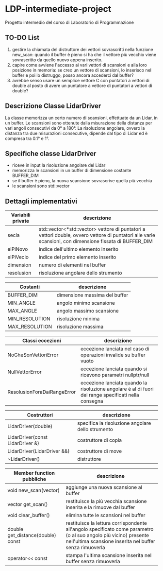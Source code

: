 # LDP-intermediate-project
Progetto intermedio del corso di Laboratorio di Programmazione

## TO-DO List
1. gestire la chiamata del distruttore dei vettori sovrascritti nella funzione new_scan: quando il buffer è pieno si ha che il vettore più vecchio viene sovrascritto da quello nuovo appena inserito.
2. capire come avviene l'accesso ai vari vettori di scansioni e alla loro posizione in memoria: se creo un vettore di scansioni, lo inserisco nel buffer e poi lo distruggo, posso ancora accederci dal buffer?
3. avrebbe senso usare un semplice vettore C con puntatori a vettori di double al posto di avere un puntatore a vettore di puntatori a vettori di double?

## Descrizione Classe LidarDriver
La classe memorizza un certo numero di scansioni, effettuate da un Lidar, in un buffer. Le scansioni sono ottenute dalla misurazione della distanza per vari angoli consecutivi da 0° a 180°. La risoluzione angolare, ovvero la distanza tra due misurazioni consecutive, dipende dal tipo di Lidar ed è compresa tra 0.1° e 1°.

## Specifiche classe LidarDriver
- riceve in input la risoluzione angolare del Lidar
- memorizza le scansioni in un buffer di dimensione costante BUFFER_DIM
- se il buffer è pieno, la nuova scansione sovrascrive quella più vecchia
- le scansioni sono std::vector<double>

## Dettagli implementativi
| Variabili private | descrizione |
| - | - |
| secia | std::vector<*std::vector<double>> vettore di puntatori a vettori double, ovvero vettore di puntatori alle varie scansioni, con dimensione fissata di BUFFER_DIM |
| elPiNovo | indice dell'ultimo elemento inserito |
| elPiVecio | indice del primo elemento inserito |
| dimension | numero di elementi nel buffer |
| resolusion | risoluzione angolare dello strumento |

| Costanti | descrizione |
| - | - |
| BUFFER_DIM | dimensione massima del buffer |
| MIN_ANGLE | angolo minimo scansione |
| MAX_ANGLE | angolo massimo scansione |
| MIN_RESOLUTION | risoluzione minima |
| MAX_RESOLUTION | risoluzione massima |

| Classi eccezioni | descrizione |
| - | - |
| NoGheSonVettoriError | eccezione lanciata nel caso di operazioni invalide su buffer vuoto |
| NullVettorError | eccezione lanciata quando si ricevono parametri nullptr/null |
| ResolusionForaDaiRangeError | eccezione lanciata quando la risoluzione angolare è al di fuori dei range specificati nella consegna |

| Costruttori | descrizione |
| - | - |
| LidarDriver(double) | specifica la risoluzione angolare dello strumento |
| LidarDriver(const LidarDriver &) | costruttore di copia |
| LidarDriver(LidarDriver &&) | costruttore di move |
| ~LidarDriver() | distruttore |

| Member function pubbliche | descrizione |
| - | - |
| void new_scan(vector<double>) | aggiunge una nuova scansione al buffer |
| vector<double> get_scan() | restituisce la più vecchia scansione inserita e la rimuove dal buffer |
| void clear_buffer() | elimina tutte le scansioni nel buffer |
| double get_distance(double) const | restituisce la lettura corrispondente all'angolo specificato come parametro (o al suo angolo più vicino) presente nell'ultima scansione inserita nel buffer senza rimuoverla |
| operator<< const | stampa l'ultima scansione inserita nel buffer senza rimuoverla |
